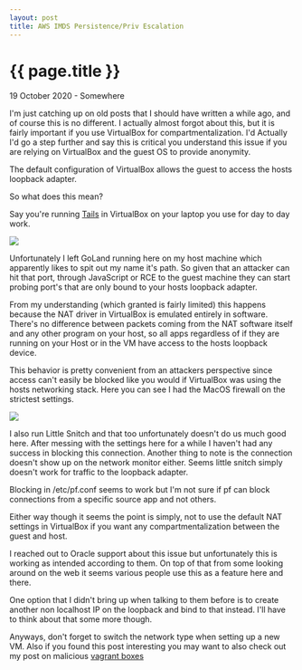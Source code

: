 ```yaml
---
layout: post
title: AWS IMDS Persistence/Priv Escalation
---
```


{{ page.title }}
================

<p class="meta">19 October 2020 - Somewhere</p>
I'm just catching up on old posts that I should have written a while ago, and of course this is no different. I actually almost forgot about this, but it is fairly important if you use VirtualBox for compartmentalization. I'd Actually I'd go a step further and say this is critical you understand this issue if you are relying on VirtualBox and the guest OS to provide anonymity.

The default configuration of VirtualBox allows the guest to access the hosts loopback adapter.

So what does this mean?

Say you're running [Tails](https://tails.boum.org/) in VirtualBox on your laptop you use for day to day work.

<img src="{{site.baseurl}}/images/tails.png">

Unfortunately I left GoLand running here on my host machine which apparently likes to spit out my name it's path. So given that an attacker can hit that port, through JavaScript or RCE to the guest machine they can start probing port's that are only bound to your hosts loopback adapter.

From my understanding (which granted is fairly limited) this happens because the NAT driver in VirtualBox is emulated entirely in software. There's no difference between packets coming from the NAT software itself and any other program on your host, so all apps regardless of if they are running on your Host or in the VM have access to the hosts loopback device.

This behavior is pretty convenient from an attackers perspective since access can't easily be blocked like you would if VirtualBox was using the hosts networking stack. Here you can see I had the MacOS firewall on the strictest settings.

<img src="{{site.baseurl}}/images/macos_firewall.png">

I also run Little Snitch and that too unfortunately doesn't do us much good here. After messing with the settings here for a while I haven't had any success in blocking this connection. Another thing to note is the connection doesn't show up on the network monitor either. Seems little snitch simply doesn't work for traffic to the loopback adapter.

Blocking in /etc/pf.conf seems to work but I'm not sure if pf can block connections from a specific source app and not others.

Either way though it seems the point is simply, not to use the default NAT settings in VirtualBox if you want any compartmentalization between the guest and host.

I reached out to Oracle support about this issue but unfortunately this is working as intended according to them. On top of that from some looking around on the web it seems various people use this as a feature here and there.

One option that I didn't bring up when talking to them before is to create another non localhost IP on the loopback and bind to that instead. I'll have to think about that some more though.

Anyways, don't forget to switch the network type when setting up a new VM. Also if you found this post interesting you may want to also check out my post on malicious [vagrant boxes](https://blog.ryanjarv.sh/2019/06/08/malicious-vagrant-boxes.html)
